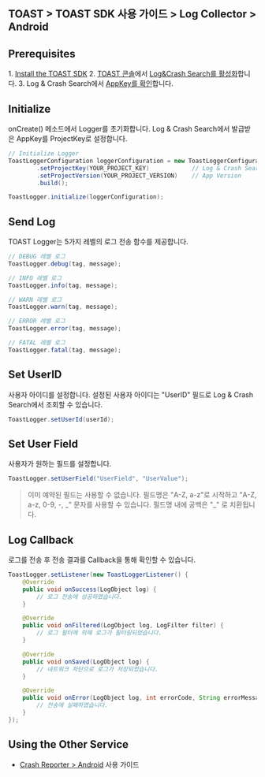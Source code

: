 ## TOAST > TOAST SDK 사용 가이드 > Log Collector > Android

## Prerequisites

1\. [Install the TOAST SDK](./getting-started-android)
2\. [TOAST 콘솔](https://console.cloud.toast.com)에서 [Log&Crash Search를 활성화](https://docs.toast.com/ko/Analytics/Log%20&%20Crash%20Search/ko/console-guide/)합니다.
3\. Log & Crash Search에서 [AppKey를 확인](https://docs.toast.com/ko/Analytics/Log%20&%20Crash%20Search/ko/console-guide/#appkey)합니다.

## Initialize

onCreate() 메소드에서 Logger를 초기화합니다.
Log & Crash Search에서 발급받은 AppKey를 ProjectKey로 설정합니다.

```java
// Initialize Logger
ToastLoggerConfiguration loggerConfiguration = new ToastLoggerConfiguration.Builder()
        .setProjectKey(YOUR_PROJECT_KEY)            // Log & Crash Search AppKey
        .setProjectVersion(YOUR_PROJECT_VERSION)    // App Version
        .build();

ToastLogger.initialize(loggerConfiguration);
```

## Send Log

TOAST Logger는 5가지 레벨의 로그 전송 함수를 제공합니다.

```java
// DEBUG 레벨 로그
ToastLogger.debug(tag, message);

// INFO 레벨 로그
ToastLogger.info(tag, message);

// WARN 레벨 로그
ToastLogger.warn(tag, message);

// ERROR 레벨 로그
ToastLogger.error(tag, message);

// FATAL 레벨 로그
ToastLogger.fatal(tag, message);
```

## Set UserID 

사용자 아이디를 설정합니다.
설정된 사용자 아이디는 "UserID" 필드로 Log & Crash Search에서 조회할 수 있습니다.

```java
ToastLogger.setUserId(userId);
```

## Set User Field

사용자가 원하는 필드를 설정합니다.

```java
ToastLogger.setUserField("UserField", "UserValue");
```

> 이미 예약된 필드는 사용할 수 없습니다.
> 필드명은 "A-Z, a-z"로 시작하고 "A-Z, a-z, 0-9, -, _" 문자를 사용할 수 있습니다.
> 필드명 내에 공백은 "\_" 로 치환됩니다.

## Log Callback

로그를 전송 후 전송 결과를 Callback을 통해 확인할 수 있습니다.

```java
ToastLogger.setListener(new ToastLoggerListener() {
    @Override
    public void onSuccess(LogObject log) {
        // 로그 전송에 성공하였습니다.
    }

    @Override
    public void onFiltered(LogObject log, LogFilter filter) {
        // 로그 필터에 의해 로그가 필터링되었습니다.
    }

    @Override
    public void onSaved(LogObject log) {
        // 네트워크 차단으로 로그가 저장되었습니다.
    }

    @Override
    public void onError(LogObject log, int errorCode, String errorMessage) {
        // 전송에 실패하였습니다.
    }
});
```

## Using the Other Service

* [Crash Reporter > Android](./crash-reporter-android) 사용 가이드

